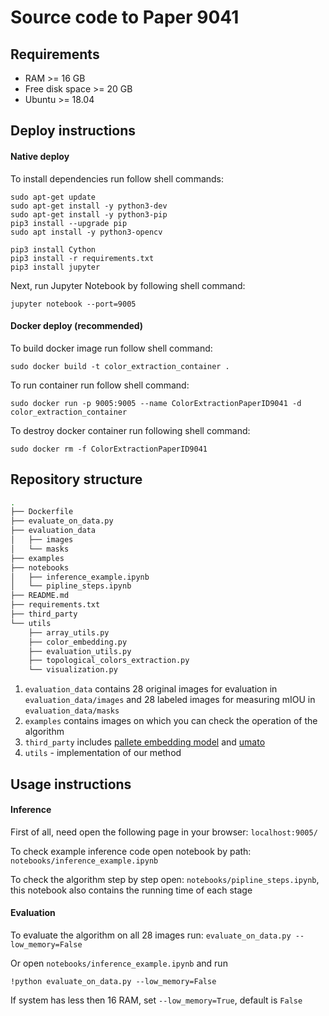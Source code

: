 # Source code to Paper 9041

## Requirements
* RAM >= 16 GB
* Free disk space >= 20 GB
* Ubuntu >= 18.04

## Deploy instructions
#### Native deploy
To install dependencies run follow shell commands:
```shell script
sudo apt-get update
sudo apt-get install -y python3-dev
sudo apt-get install -y python3-pip
pip3 install --upgrade pip
sudo apt install -y python3-opencv

pip3 install Cython
pip3 install -r requirements.txt
pip3 install jupyter
```

Next, run Jupyter Notebook by following shell command:
```shell script
jupyter notebook --port=9005
```

#### Docker deploy (recommended)
To build docker image run follow shell command:
```shell script
sudo docker build -t color_extraction_container .
```

To run container run follow shell command:
```shell script
sudo docker run -p 9005:9005 --name ColorExtractionPaperID9041 -d color_extraction_container
```

To destroy docker container run following shell command:
```shell script
sudo docker rm -f ColorExtractionPaperID9041
```
## Repository structure
```bash 
.
├── Dockerfile
├── evaluate_on_data.py
├── evaluation_data
│   ├── images
│   └── masks
├── examples
├── notebooks
│   ├── inference_example.ipynb
│   └── pipline_steps.ipynb
├── README.md
├── requirements.txt
├── third_party
└── utils
    ├── array_utils.py
    ├── color_embedding.py
    ├── evaluation_utils.py
    ├── topological_colors_extraction.py
    └── visualization.py
```
1. `evaluation_data` contains 28 original images for evaluation in `evaluation_data/images` and 28 labeled images for measuring mIOU in `evaluation_data/masks`
2. `examples` contains images on which you can check the operation of the algorithm 
3. `third_party` includes [pallete embedding model](https://github.com/googleartsculture/art-palette) and [umato](https://github.com/hyungkwonko/umato)  
4. `utils` - implementation of our method 

## Usage instructions
#### Inference
First of all, need open the following page in your browser:
`localhost:9005/`

To check example inference code open notebook by path:
```notebooks/inference_example.ipynb```

To check the algorithm step by step open: `notebooks/pipline_steps.ipynb`, this notebook also contains the running time of each stage 
#### Evaluation 
To evaluate the algorithm on all 28 images run: `evaluate_on_data.py --low_memory=False`  

Or open ```notebooks/inference_example.ipynb``` and run   

```!python evaluate_on_data.py --low_memory=False```   

If system has less then 16 RAM, set `--low_memory=True`, default is `False`